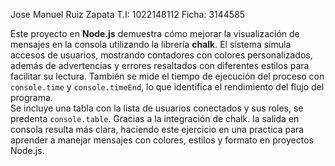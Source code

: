 Jose Manuel Ruiz Zapata 
T.I: 1022148112
Ficha: 3144585

Este proyecto en **Node.js** demuestra cómo mejorar la visualización de mensajes en la consola utilizando la librería **chalk**.
El sistema simula accesos de usuarios, mostrando contadores con colores personalizados, además de advertencias y errores resaltados con diferentes estilos para facilitar su lectura.
También se mide el tiempo de ejecución del proceso con `console.time` y `console.timeEnd`, lo que identifica el rendimiento del flujo del programa.  
Se incluye una tabla con la lista de usuarios conectados y sus roles, se predenta `console.table`. Gracias a la integración de chalk.
la salida en consola resulta más clara, haciendo este ejercicio en una practica para aprender a manejar mensajes con colores, estilos y formato en proyectos Node.js.  
